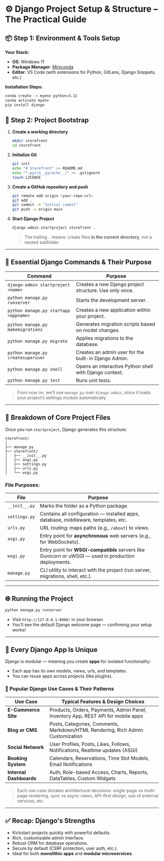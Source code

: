 # ⚙️ Django Project Setup & Structure – The Practical Guide

## 📦 Step 1: Environment & Tools Setup

**Your Stack:**
- **OS**: Windows 11  
- **Package Manager**: [Miniconda](https://docs.conda.io/en/latest/miniconda.html)  
- **Editor**: VS Code (with extensions for Python, GitLens, Django Snippets, etc.)

**Installation Steps:**
```bash
conda create -n myenv python=3.11
conda activate myenv
pip install django
```

## 🔧 Step 2: Project Bootstrap

1. **Create a working directory**
   ```bash
   mkdir storefront
   cd storefront
   ```

2. **Initialize Git**
   ```bash
   git init
   echo "# Storefront" >> README.md
   echo "*.pyc\n__pycache__/" >> .gitignore
   touch LICENSE
   ```

3. **Create a GitHub repository and push**
   ```bash
   git remote add origin <your-repo-url>
   git add .
   git commit -m "Initial commit"
   git push -u origin main
   ```

4. **Start Django Project**
   ```bash
   django-admin startproject storefront .
   ```

   > The trailing `.` means: create files **in the current directory**, not a nested subfolder.

---

## 🧪 Essential Django Commands & Their Purpose

| Command                                | Purpose |
|----------------------------------------|---------|
| `django-admin startproject <name>`     | Creates a new Django project structure. Use only once. |
| `python manage.py runserver`           | Starts the development server. |
| `python manage.py startapp <appname>`  | Creates a new application within your project. |
| `python manage.py makemigrations`      | Generates migration scripts based on model changes. |
| `python manage.py migrate`             | Applies migrations to the database. |
| `python manage.py createsuperuser`     | Creates an admin user for the built-in Django Admin. |
| `python manage.py shell`               | Opens an interactive Python shell with Django context. |
| `python manage.py test`                | Runs unit tests. |

> From now on, we’ll use `manage.py` over `django-admin`, since it loads your project’s settings module automatically.

---

## 🧬 Breakdown of Core Project Files

Once you run `startproject`, Django generates this structure:

```
storefront/
│
├── manage.py
├── storefront/
│   ├── __init__.py
│   ├── asgi.py
│   ├── settings.py
│   ├── urls.py
│   └── wsgi.py
```

### File Purposes:

| File              | Purpose |
|-------------------|---------|
| `__init__.py`     | Marks the folder as a Python package. |
| `settings.py`     | Contains all configuration — installed apps, database, middleware, templates, etc. |
| `urls.py`         | URL routing: maps paths (e.g., `/about`) to views. |
| `asgi.py`         | Entry point for **asynchronous** web servers (e.g., for WebSockets). |
| `wsgi.py`         | Entry point for **WSGI-compatible** servers like Gunicorn or uWSGI — used in production deployments. |
| `manage.py`       | CLI utility to interact with the project (run server, migrations, shell, etc.). |

---

## 🌐 Running the Project

```bash
python manage.py runserver
```

- Visit `http://127.0.0.1:8000/` in your browser.
- You’ll see the default Django welcome page — confirming your setup works!

---

## 🧱 Every Django App Is Unique

Django is modular — meaning you create **apps** for isolated functionality:
- Each app has its own models, views, urls, and templates.
- You can reuse apps across projects (like plugins).

### 🎯 Popular Django Use Cases & Their Patterns

| Use Case                | Typical Features & Design Choices |
|-------------------------|------------------------------------|
| **E-Commerce Site**     | Products, Orders, Payments, Admin Panel, Inventory App, REST API for mobile apps |
| **Blog or CMS**         | Posts, Categories, Comments, Markdown/HTML Rendering, Rich Admin Customization |
| **Social Network**      | User Profiles, Posts, Likes, Follows, Notifications, Realtime updates (ASGI) |
| **Booking System**      | Calendars, Reservations, Time Slot Models, Email Notifications |
| **Internal Dashboards** | Auth, Role-based Access, Charts, Reports, DataTables, Custom Widgets |

> Each use case dictates architectural decisions: single-page vs multi-page rendering, sync vs async views, API-first design, use of external services, etc.

---

## ✅ Recap: Django's Strengths

- Kickstart projects quickly with powerful defaults.
- Rich, customizable admin interface.
- Robust ORM for database operations.
- Secure by default (CSRF protection, user auth, etc.).
- Ideal for both **monolithic apps** and **modular microservices**.